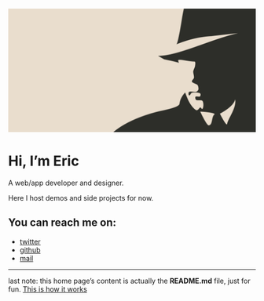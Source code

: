 ![flatlinediver](public/images/flatlinediver.png)

# Hi, I&rsquo;m Eric

A web/app developer and designer.

Here I host demos and side projects for now.

## You can reach me on:

- [twitter](https://twitter.com/flatlinediver)
- [github](https://github.com/flatlinediver)
- [mail](mailto:contact@flatlinediver.com)

---

last note: this home page&rsquo;s content is actually the **README.md** file, just for fun.
[This is how it works](https://github.com/flatlinediver/flatlinediver/blob/master/src/home-data/bundle-home.ts)

